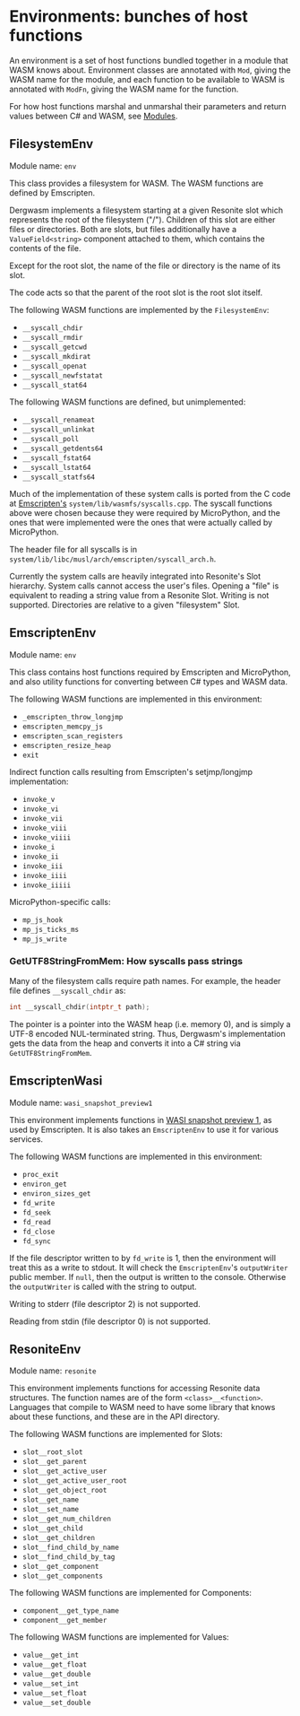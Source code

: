 # Environments: bunches of host functions

An environment is a set of host functions bundled together in a module that WASM knows about. Environment classes are annotated with `Mod`, giving the WASM name for the module, and each function to be available to WASM is annotated with `ModFn`, giving the WASM name for the function.

For how host functions marshal and unmarshal their parameters and return values between C# and WASM, see [Modules](../Modules/README.md).

## FilesystemEnv

Module name: `env`

This class provides a filesystem for WASM. The WASM functions are defined by Emscripten.

Dergwasm implements a filesystem starting at a given Resonite slot which represents the root of the filesystem ("/"). Children of this slot are either files or directories. Both are slots, but files additionally have a `ValueField<string>` component attached to them, which contains the contents of the file.

Except for the root slot, the name of the file or directory is the name of its slot.

The code acts so that the parent of the root slot is the root slot itself.

The following WASM functions are implemented by the `FilesystemEnv`:

* `__syscall_chdir`
* `__syscall_rmdir`
* `__syscall_getcwd`
* `__syscall_mkdirat`
* `__syscall_openat`
* `__syscall_newfstatat`
* `__syscall_stat64`

The following WASM functions are defined, but unimplemented:

* `__syscall_renameat`
* `__syscall_unlinkat`
* `__syscall_poll`
* `__syscall_getdents64`
* `__syscall_fstat64`
* `__syscall_lstat64`
* `__syscall_statfs64`

Much of the implementation of these system calls is ported from the C code at [Emscripten's](https://github.com/emscripten-core/emscripten) `system/lib/wasmfs/syscalls.cpp`. The syscall functions above were chosen because they were required by MicroPython, and the ones that were implemented were the ones that were actually called by MicroPython.

The header file for all syscalls is in `system/lib/libc/musl/arch/emscripten/syscall_arch.h`.

Currently the system calls are heavily integrated into Resonite's Slot hierarchy. System calls cannot access the user's files. Opening a "file" is equivalent to reading a string value from a Resonite Slot. Writing is not supported. Directories are relative to a given "filesystem" Slot.

## EmscriptenEnv

Module name: `env`

This class contains host functions required by Emscripten and MicroPython, and also utility functions for converting between C# types and WASM data.

The following WASM functions are implemented in this environment:

* `_emscripten_throw_longjmp`
* `emscripten_memcpy_js`
* `emscripten_scan_registers`
* `emscripten_resize_heap`
* `exit`

Indirect function calls resulting from Emscripten's setjmp/longjmp implementation:

* `invoke_v`
* `invoke_vi`
* `invoke_vii`
* `invoke_viii`
* `invoke_viiii`
* `invoke_i`
* `invoke_ii`
* `invoke_iii`
* `invoke_iiii`
* `invoke_iiiii`

MicroPython-specific calls:

* `mp_js_hook`
* `mp_js_ticks_ms`
* `mp_js_write`

### GetUTF8StringFromMem: How syscalls pass strings

Many of the filesystem calls require path names. For example, the header file defines `__syscall_chdir` as:

```c
int __syscall_chdir(intptr_t path);
```

The pointer is a pointer into the WASM heap (i.e. memory 0), and is simply a UTF-8 encoded NUL-terminated string. Thus, Dergwasm's implementation gets the data from the heap and converts it into a C# string via `GetUTF8StringFromMem`.

## EmscriptenWasi

Module name: `wasi_snapshot_preview1`

This environment implements functions in [WASI snapshot preview 1](https://github.com/WebAssembly/WASI/blob/main/legacy/preview1/witx/wasi_snapshot_preview1.witx), as used by Emscripten. It is also takes an `EmscriptenEnv` to use it for various services.

The following WASM functions are implemented in this environment:

* `proc_exit`
* `environ_get`
* `environ_sizes_get`
* `fd_write`
* `fd_seek`
* `fd_read`
* `fd_close`
* `fd_sync`

If the file descriptor written to by `fd_write` is 1, then the environment will treat this as a write to stdout. It will check the `EmscriptenEnv`'s `outputWriter` public member. If `null`, then the output is written to the console. Otherwise the `outputWriter` is called with the string to output.

Writing to stderr (file descriptor 2) is not supported.

Reading from stdin (file descriptor 0) is not supported.

## ResoniteEnv

Module name: `resonite`

This environment implements functions for accessing Resonite data structures. The function names are of the form `<class>__<function>`. Languages that compile to WASM need to have some library that knows about these functions, and these are in the API directory.

The following WASM functions are implemented for Slots:

* `slot__root_slot`
* `slot__get_parent`
* `slot__get_active_user`
* `slot__get_active_user_root`
* `slot__get_object_root`
* `slot__get_name`
* `slot__set_name`
* `slot__get_num_children`
* `slot__get_child`
* `slot__get_children`
* `slot__find_child_by_name`
* `slot__find_child_by_tag`
* `slot__get_component`
* `slot__get_components`

The following WASM functions are implemented for Components:

* `component__get_type_name`
* `component__get_member`

The following WASM functions are implemented for Values:

* `value__get_int`
* `value__get_float`
* `value__get_double`
* `value__set_int`
* `value__set_float`
* `value__set_double`
